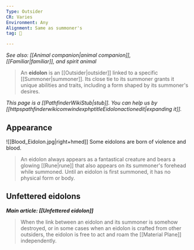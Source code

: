 ```yaml
---
Type: Outsider
CR: Varies
Environment: Any
Alignment: Same as summoner's
tag: 👹

---
```


*See also: [[Animal companion|animal companion]], [[Familiar|familiar]], and spirit animal*
> An **eidolon** is an [[Outsider|outsider]] linked to a specific [[Summoner|summoner]]. Its close tie to its summoner grants it unique abilities and traits, including a form shaped by its summoner's desires.



*This page is a [[PathfinderWikiStub|stub]]. You can help us by [[httpspathfinderwikicomwindexphptitleEidolonactionedit|expanding it]].*


## Appearance

![[Blood_Eidolon.jpg|right+hmed]] 
 Some eidolons are born of violence and blood.
> An eidolon always appears as a fantastical creature and bears a glowing [[Rune|rune]] that also appears on its summoner's forehead while summoned.
> Until an eidolon is first summoned, it has no physical form or body.


## Unfettered eidolons

***Main article: [[Unfettered eidolon]]***
> When the link between an eidolon and its summoner is somehow destroyed, or in some cases when an eidolon is crafted from other outsiders, the eidolon is free to act and roam the [[Material Plane]] independently.







